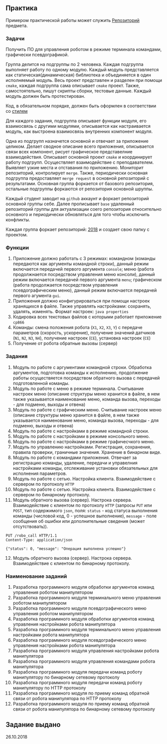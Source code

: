 
## Практика

Примером практической работы может служить [Репозиторий](https://github.com/BasePractice/c_programming.git) предмета.

### Задачи

Получить ПО для управления роботом в режиме терминала командами, графически псевдографикой.

Группа делится на подгруппы по 2 человека. Каждая подгруппа выполняет работу по одному модулю.
Каждый модуль представляется как статическая(динамическая) библиотека и объединяется в один исполняемый модуль.
Весь проект представлен и разделен при помощи `cmake`, каждая подгруппа сама описывает `cmake` проект.
Также, самостоятельно, пишут скрипты сборки, тестовые данные. Каждый модуль должен быть протестирован.


Код, в обязательном порядке, должен быть оформлен в соответствии со [стилем](_1.CodeStyle/-1.CodeStyle.md)

Для каждого задания, подгруппа описывает функции модуля, его взаимосвязь с другими модулями, описывается как настраивается модуль, как выстроена взаимосвязь внутренних компонент модуля.

Одна из подгрупп назначется основной и отвечает за приложение целиком. Делает сводное описание всего приложения, описывается связи всех компонент, рисует графическое представелние взаимодействия. Описывает основной проект `cmake` и координирует работу подгрупп. Осуществляет взаимодействие с преподавателем. Выявляет узкие места и отставания по приложению. Мониторит репозиторий, контролирует `merge`. Также, периодически основная подгруппа предоставляет `merge request` в основной репозиторий с результатами. Основная группа форкается от базового репозитория, остальные подгруппы форкаются от репозитория основной шруппы.

Каждый студент заводит на `github` аккаунт и форкает репозиторий основной группы себе. Далее прописывает `base` удаленный репозиторий группы для актуализации соего репозитория относительно основного и периодически обновляться для того чтобы исключить конфликты.

Каждая группа форкает репозиторий: [2018](https://github.com/BasePractice/cw_c_2018) и создает свою папку с проектом.

### Функции

1. Приложение должно работать с 3 режимах: командном (команды передаются как аргументы командной строки), данный режим включается передачей первого аргумента `console`; меню (работа продолжнается посредством управления меню консоли), данный режим включается передачей первого аргумента `menu`; графическом (работа продолжается посредством управления псевдографическим меню), данный режим включается передачей первого агумента `gui`.
2. Приложения должно конфигурироваться при помощи настроек хранящихся в файле. Также управлять настройками: сохранять, удалять, изменять. Формат настроек: `java properties`
3. Кодировка всех текстовых файлов с которыми работает приложение `cp866`
4. Команды: смена положения робота (`X1`, `X2`, `X3`, `Y`) c передаче параметров (скорость, ускорение), получение значений датчиков (`N1`, `N2`, `N3`, `N4`), получение настроек (`CE`), установка настроек (`CE`)
5. Получение от робота обратные вызовы (сервер)


### Задания
1. Модуль по работе с аргументами командной строки. Обработка аргументов, подготовка команды к исполнению, продолжение работы осуществяется посредством обратного вызова с передачей подготовленной команды.
2. Модуль по работе с меню в режиме терминала. Считывание настроек меню (описание структуры меню хранится в файле, в нем также указывается наименование меню, команда вызова, переходы - для подменю, выходы и отвена)
3. Модуль по работе с графическим меню. Считывание настроек меню (описание структуры меню хранится в файле, в нем также указывается наименование меню, команда вызова, переходы - для подменю, выходы и отвена)
4. Модуль по работе с настройками в режиме командной строки.
5. Модуль по работе с настройками в режиме консольного меню.
6. Модуль по работе с настройками в режиме графичесчкого меню.
7. Модуль по управлению настройками. Регистрация, сохранения, правила проверки, граничные значения. Хранение в бинарном виде.
8. Модуль по работе с командами приложения. Отвечает за регистрацию команды, удаление, передачи и управелния настройками команды, отслеживание установки обязательных для исполнения параметров.
9. Модуль по работе с сетью. Настройка клиента. Взаимодействие с сервером по протоколу `HTTP`
10. Модуль по работе с сетью. Настройка клиента. Взаимодействие с сервером по бинарному протоколу.
11. Модуль обратного вызова (сервер). Настрока сервера. Взаимодействие с клиентом по протоколу `HTTP` (запросы `PUT` 
или `POST`, тип содержимого `json`, поля: `status` - код статуса выполнения команды (числовой код, 0 - успешное 
выполнение), `message` - поле сообщения об ошибки или дополнительные сведения (может отсутствовать)). 
```http request
PUT /robo_call HTTP/1.1
Content-Type: application/json

{"status": 0, "message": "Операция выполнена успешно"}
```
12. Модуль обратного вызова (сервер). Настрока сервера. Взаимодействие с клиентом по бинарному протоколу.

### Наименование заданий
1.  Разработка программного модуля обработки аргументов команд управления роботом манипулятором
2.  Разработка программного модуля терминального меню управления роботом манипулятором
3.  Разработка программного модуля псевдографического меню управления роботом манипулятором
4.  Разработка программного модуля обработки аргументов команд управления настройками робота манипулятора
5.  Разработка программного модуля терминального меню управления настройками робота манипулятора
6.  Разработка программного модуля псевдографического меню управления настройками робота манипулятора
7.  Разработка программного модуля управления настройками робота манипулятора
8.  Разработка программного модуля управления командами робота манипулятора
9.  Разработка программного модуля передачи команд роботу манипулятору по бинарному сетевому протоколу
10. Разработка программного модуля передачи команд роботу манипулятору по HTTP протоколу
11. Разработка программного модуля по приему команд обратной связи от робота манипулятора по HTTP протоколу
12. Разработка программного модуля по приему команд обратной связи от робота манипулятора по бинарному сетевому протоколу


## Задание выдано

26.10.2018
